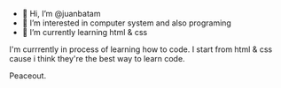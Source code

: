 - 👋 Hi, I’m @juanbatam
- 👀 I’m interested in computer system and also programing
- 🌱 I’m currently learning html & css

I'm currrently in process of learning how to code. I start from html & css cause i think they're the best way to learn code.

Peaceout.

<!---
juanbatam/juanbatam is a ✨ special ✨ repository because its `README.md` (this file) appears on your GitHub profile.
You can click the Preview link to take a look at your changes.
--->
